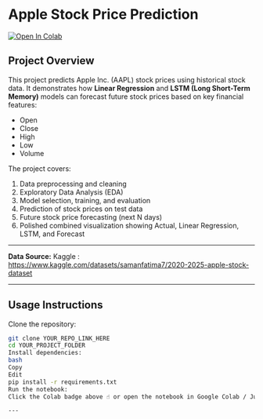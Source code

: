 # Apple Stock Price Prediction

[![Open In Colab](https://colab.research.google.com/assets/colab-badge.svg)](YOUR_COLAB_LINK_HERE)

## Project Overview

This project predicts Apple Inc. (AAPL) stock prices using historical stock data. It demonstrates how **Linear Regression** and **LSTM (Long Short-Term Memory)** models can forecast future stock prices based on key financial features:

- Open  
- Close  
- High  
- Low  
- Volume  

The project covers:

1. Data preprocessing and cleaning  
2. Exploratory Data Analysis (EDA)  
3. Model selection, training, and evaluation  
4. Prediction of stock prices on test data  
5. Future stock price forecasting (next N days)  
6. Polished combined visualization showing Actual, Linear Regression, LSTM, and Forecast  

---  

**Data Source:** Kaggle : https://www.kaggle.com/datasets/samanfatima7/2020-2025-apple-stock-dataset

---
## Usage Instructions

Clone the repository:
```bash
git clone YOUR_REPO_LINK_HERE
cd YOUR_PROJECT_FOLDER
Install dependencies:
bash
Copy
Edit
pip install -r requirements.txt
Run the notebook:
Click the Colab badge above ☝️ or open the notebook in Google Colab / Jupyter and run all steps sequentially.

---
